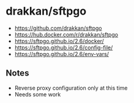 # drakkan/sftpgo

- https://github.com/drakkan/sftpgo
- https://hub.docker.com/r/drakkan/sftpgo
- https://sftpgo.github.io/2.6/docker/
- https://sftpgo.github.io/2.6/config-file/
- https://sftpgo.github.io/2.6/env-vars/

## Notes

- Reverse proxy configuration only at this time
- Needs some work
